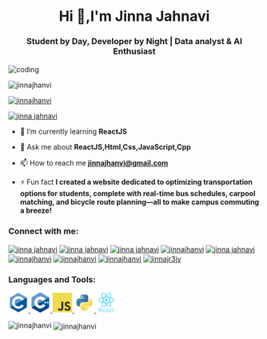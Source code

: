 <h1 align="center">Hi 👋,I'm Jinna Jahnavi</h1>
<h3 align="center">Student by Day, Developer by Night | Data analyst & AI Enthusiast</h3>
<img align="center" alt="coding" width="350" size=10px src="https://user-images.githubusercontent.com/74038190/236119160-976a0405-caa7-470c-9356-16d43402ea0a.gif">

<p align="left"> <img src="https://komarev.com/ghpvc/?username=jinnajhanvi&label=Profile%20views&color=0e75b6&style=flat" alt="jinnajhanvi" /> </p>

<p align="left"> <a href="https://github.com/ryo-ma/github-profile-trophy"><img src="https://github-profile-trophy.vercel.app/?username=jinnajhanvi" alt="jinnajhanvi" /></a> </p>

<p align="left"> <a href="https://twitter.com/jinna jahnavi" target="blank"><img src="https://img.shields.io/twitter/follow/jinna jahnavi?logo=twitter&style=for-the-badge" alt="jinna jahnavi" /></a> </p>


- 🌱 I’m currently learning **ReactJS**

- 💬 Ask me about **ReactJS,Html,Css,JavaScript,Cpp**

- 📫 How to reach me **jinnajhanvi@gmail.com**

- ⚡ Fun fact **I created a website dedicated to optimizing transportation options for students, complete with real-time bus schedules, carpool matching, and bicycle route planning—all to make campus commuting a breeze!**

<h3 align="left">Connect with me:</h3>
<p align="left">
<a href="https://twitter.com/jinna jahnavi" target="blank"><img align="center" src="https://raw.githubusercontent.com/rahuldkjain/github-profile-readme-generator/master/src/images/icons/Social/twitter.svg" alt="jinna jahnavi" height="30" width="40" /></a>
<a href="https://linkedin.com/in/jinna jahnavi" target="blank"><img align="center" src="https://raw.githubusercontent.com/rahuldkjain/github-profile-readme-generator/master/src/images/icons/Social/linked-in-alt.svg" alt="jinna jahnavi" height="30" width="40" /></a>
<a href="https://kaggle.com/jinna jahnavi" target="blank"><img align="center" src="https://raw.githubusercontent.com/rahuldkjain/github-profile-readme-generator/master/src/images/icons/Social/kaggle.svg" alt="jinna jahnavi" height="30" width="40" /></a>
<a href="https://instagram.com/jinnajhanvi" target="blank"><img align="center" src="https://raw.githubusercontent.com/rahuldkjain/github-profile-readme-generator/master/src/images/icons/Social/instagram.svg" alt="jinnajhanvi" height="30" width="40" /></a>
<a href="https://www.behance.net/jinna jahnavi" target="blank"><img align="center" src="https://raw.githubusercontent.com/rahuldkjain/github-profile-readme-generator/master/src/images/icons/Social/behance.svg" alt="jinna jahnavi" height="30" width="40" /></a>
<a href="https://www.codechef.com/users/jinnajhanvi" target="blank"><img align="center" src="https://cdn.jsdelivr.net/npm/simple-icons@3.1.0/icons/codechef.svg" alt="jinnajhanvi" height="30" width="40" /></a>
<a href="https://www.hackerrank.com/jinnajhanvi" target="blank"><img align="center" src="https://raw.githubusercontent.com/rahuldkjain/github-profile-readme-generator/master/src/images/icons/Social/hackerrank.svg" alt="jinnajhanvi" height="30" width="40" /></a>
<a href="https://www.leetcode.com/jinnajhanvi" target="blank"><img align="center" src="https://raw.githubusercontent.com/rahuldkjain/github-profile-readme-generator/master/src/images/icons/Social/leet-code.svg" alt="jinnajhanvi" height="30" width="40" /></a>
<a href="https://auth.geeksforgeeks.org/user/jinnajr3jy" target="blank"><img align="center" src="https://raw.githubusercontent.com/rahuldkjain/github-profile-readme-generator/master/src/images/icons/Social/geeks-for-geeks.svg" alt="jinnajr3jy" height="30" width="40" /></a>
</p>

<h3 align="left">Languages and Tools:</h3>
<p align="left"> <a href="https://www.cprogramming.com/" target="_blank" rel="noreferrer"> <img src="https://raw.githubusercontent.com/devicons/devicon/master/icons/c/c-original.svg" alt="c" width="40" height="40"/> </a> <a href="https://www.w3schools.com/cpp/" target="_blank" rel="noreferrer"> <img src="https://raw.githubusercontent.com/devicons/devicon/master/icons/cplusplus/cplusplus-original.svg" alt="cplusplus" width="40" height="40"/> </a> <a href="https://developer.mozilla.org/en-US/docs/Web/JavaScript" target="_blank" rel="noreferrer"> <img src="https://raw.githubusercontent.com/devicons/devicon/master/icons/javascript/javascript-original.svg" alt="javascript" width="40" height="40"/> </a> <a href="https://www.python.org" target="_blank" rel="noreferrer"> <img src="https://raw.githubusercontent.com/devicons/devicon/master/icons/python/python-original.svg" alt="python" width="40" height="40"/> </a> <a href="https://reactjs.org/" target="_blank" rel="noreferrer"> <img src="https://raw.githubusercontent.com/devicons/devicon/master/icons/react/react-original-wordmark.svg" alt="react" width="40" height="40"/> </a> </p>

<p><img align="left" src="https://github-readme-stats.vercel.app/api/top-langs?username=jinnajhanvi&show_icons=true&locale=en&layout=compact" alt="jinnajhanvi" /></p>

<p>&nbsp;<img align="center" src="https://github-readme-stats.vercel.app/api?username=jinnajhanvi&show_icons=true&locale=en" alt="jinnajhanvi" /></p>
